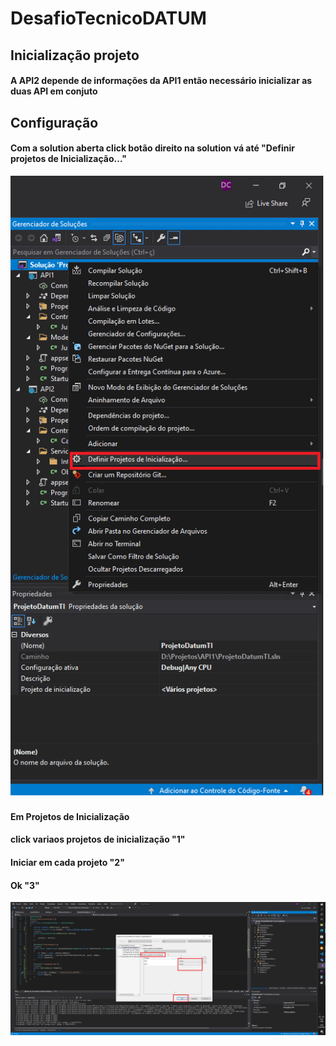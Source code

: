 ﻿# DesafioTecnicoDATUM

## Inicialização projeto

  #### A API2 depende de informações da API1 então necessário inicializar as duas API em conjuto

## Configuração

#### Com a solution aberta click botão direito na solution vá até "Definir projetos de Inicialização..."

![Screenshot](1.png)

#### Em Projetos de Inicialização 
#### click variaos projetos de inicialização "1"
#### Iniciar em cada projeto "2"
#### Ok "3"

![Screenshot](2.png)
